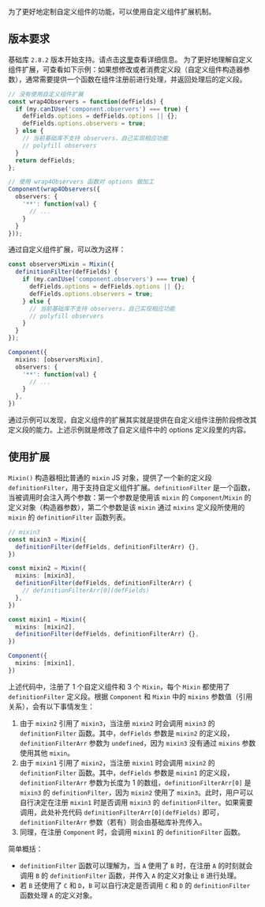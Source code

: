 为了更好地定制自定义组件的功能，可以使用自定义组件扩展机制。

## 版本要求
基础库 `2.8.2` 版本开始支持。请点击[这里](https://opendocs.alipay.com/mini/framework/lib)查看详细信息。
为了更好地理解自定义组件扩展，可查看如下示例：如果想修改或者消费定义段（自定义组件构造器参数），通常需要提供一个函数在组件注册前进行处理，并返回处理后的定义段。

```typescript
// 没有使用自定义组件扩展
const wrap4Observers = function(defFields) {
  if (my.canIUse('component.observers') === true) {
    defFields.options = defFields.options || {};
    defFields.options.observers = true;
  } else {
    // 当前基础库不支持 observers，自己实现相应功能
    // polyfill observers
  }
  return defFields;
};

// 使用 wrap4Observers 函数对 options 做加工
Component(wrap4Observers({
  observers: {
    '**': function(val) {
      // ...
    }
  }
}));
```

通过自定义组件扩展，可以改为这样：

```typescript
const observersMixin = Mixin({
  definitionFilter(defFields) {
    if (my.canIUse('component.observers') === true) {
      defFields.options = defFields.options || {};
      defFields.options.observers = true;
    } else {
      // 当前基础库不支持 observers，自己实现相应功能
      // polyfill observers
    }
  }
});

Component({
  mixins: [observersMixin],
  observers: {
    '**': function(val) {
      // ...
    }
  },
})
```

通过示例可以发现，自定义组件的扩展其实就是提供在自定义组件注册阶段修改其定义段的能力。上述示例就是修改了自定义组件中的 options 定义段里的内容。
## 使用扩展

`Mixin()` 构造器相比普通的 `mixin` JS 对象，提供了一个新的定义段 `definitionFilter`，用于支持自定义组件扩展。`definitionFilter` 是一个函数，当被调用时会注入两个参数：第一个参数是使用该 `mixin` 的 `Component`/`Mixin` 的定义对象（构造器参数），第二个参数是该 `mixin` 通过 `mixins` 定义段所使用的 `mixin` 的 `definitionFilter` 函数列表。

```typescript
// mixin3
const mixin3 = Mixin({
  definitionFilter(defFields, definitionFilterArr) {},
})

const mixin2 = Mixin({
  mixins: [mixin3],
  definitionFilter(defFields, definitionFilterArr) {
    // definitionFilterArr[0](defFields)
  },
})

const mixin1 = Mixin({
  mixins: [mixin2],
  definitionFilter(defFields, definitionFilterArr) {},
})

Component({
  mixins: [mixin1],
})
```

上述代码中，注册了 1 个自定义组件和 3 个 `Mixin`，每个 `Mixin` 都使用了 `definitionFilter` 定义段。根据 `Component` 和 `Mixin` 中的 `mixins` 参数值（引用关系），会有以下事情发生：

1. 由于 `mixin2` 引用了 `mixin3`，当注册 `mixin2` 时会调用 `mixin3` 的 `definitionFilter` 函数。其中，`defFields` 参数是 `mixin2` 的定义段，`definitionFilterArr` 参数为 `undefined`，因为 `mixin3` 没有通过 `mixins` 参数使用其他 `mixin`。
2. 由于 `mixin1` 引用了 `mixin2`，当注册 `mixin1` 时会调用 `mixin2` 的 `definitionFilter` 函数。其中，`defFields` 参数是 `mixin1` 的定义段，`definitionFilterArr` 参数为长度为 1 的数组，`definitionFilterArr[0]` 是 `mixin3` 的 `definitionFilter`，因为 `mixin2` 使用了 `mixin3`。此时，用户可以自行决定在注册 `mixin1` 时是否调用 `mixin3` 的 `definitionFilter`。如果需要调用，此处补充代码 `definitionFilterArr[0](defFields)` 即可，`definitionFilterArr` 参数（若有）则会由基础库补充传入。
3. 同理，在注册 `Component` 时，会调用 `mixin1` 的 `definitionFilter` 函数。

简单概括：

- `definitionFilter` 函数可以理解为，当 `A` 使用了 `B` 时，在注册 `A` 的时刻就会调用 `B` 的 `definitionFilter` 函数，并传入 `A` 的定义对象让 `B` 进行处理。
- 若 `B` 还使用了 `C` 和 `D`，`B` 可以自行决定是否调用 `C` 和 `D` 的 `definitionFilter` 函数处理 `A` 的定义对象。

